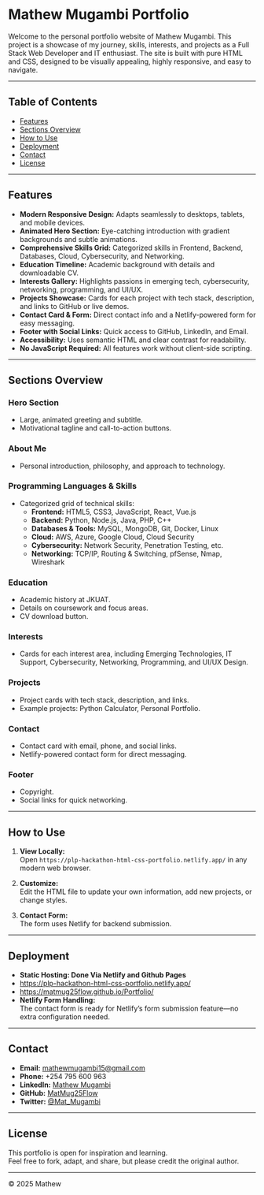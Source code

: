 # Mathew Mugambi Portfolio

Welcome to the personal portfolio website of Mathew Mugambi. This project is a showcase of my journey, skills, interests, and projects as a Full Stack Web Developer and IT enthusiast. The site is built with pure HTML and CSS, designed to be visually appealing, highly responsive, and easy to navigate.

---

## Table of Contents

- [Features](#features)
- [Sections Overview](#sections-overview)
- [How to Use](#how-to-use)
- [Deployment](#deployment)
- [Contact](#contact)
- [License](#license)

---

## Features

- **Modern Responsive Design:** Adapts seamlessly to desktops, tablets, and mobile devices.
- **Animated Hero Section:** Eye-catching introduction with gradient backgrounds and subtle animations.
- **Comprehensive Skills Grid:** Categorized skills in Frontend, Backend, Databases, Cloud, Cybersecurity, and Networking.
- **Education Timeline:** Academic background with details and downloadable CV.
- **Interests Gallery:** Highlights passions in emerging tech, cybersecurity, networking, programming, and UI/UX.
- **Projects Showcase:** Cards for each project with tech stack, description, and links to GitHub or live demos.
- **Contact Card & Form:** Direct contact info and a Netlify-powered form for easy messaging.
- **Footer with Social Links:** Quick access to GitHub, LinkedIn, and Email.
- **Accessibility:** Uses semantic HTML and clear contrast for readability.
- **No JavaScript Required:** All features work without client-side scripting.

---

## Sections Overview

### Hero Section
- Large, animated greeting and subtitle.
- Motivational tagline and call-to-action buttons.

### About Me
- Personal introduction, philosophy, and approach to technology.

### Programming Languages & Skills
- Categorized grid of technical skills:
  - **Frontend:** HTML5, CSS3, JavaScript, React, Vue.js
  - **Backend:** Python, Node.js, Java, PHP, C++
  - **Databases & Tools:** MySQL, MongoDB, Git, Docker, Linux
  - **Cloud:** AWS, Azure, Google Cloud, Cloud Security
  - **Cybersecurity:** Network Security, Penetration Testing, etc.
  - **Networking:** TCP/IP, Routing & Switching, pfSense, Nmap, Wireshark

### Education
- Academic history at JKUAT.
- Details on coursework and focus areas.
- CV download button.

### Interests
- Cards for each interest area, including Emerging Technologies, IT Support, Cybersecurity, Networking, Programming, and UI/UX Design.

### Projects
- Project cards with tech stack, description, and links.
- Example projects: Python Calculator, Personal Portfolio.

### Contact
- Contact card with email, phone, and social links.
- Netlify-powered contact form for direct messaging.

### Footer
- Copyright.
- Social links for quick networking.

---

## How to Use

1. **View Locally:**  
   Open `https://plp-hackathon-html-css-portfolio.netlify.app/` in any modern web browser.

2. **Customize:**  
   Edit the HTML file to update your own information, add new projects, or change styles.

3. **Contact Form:**  
   The form uses Netlify for backend submission.

---

## Deployment

- **Static Hosting: Done Via Netlify and Github Pages**
- https://plp-hackathon-html-css-portfolio.netlify.app/
- https://matmug25flow.github.io/Portfolio/
- **Netlify Form Handling:**  
  The contact form is ready for Netlify’s form submission feature—no extra configuration needed.

---

## Contact

- **Email:** mathewmugambi15@gmail.com
- **Phone:** +254 795 600 963
- **LinkedIn:** [Mathew Mugambi](https://linkedin.com/in/mathew-mugambi-aa8403331/)
- **GitHub:** [MatMug25Flow](https://github.com/MatMug25Flow)
- **Twitter:** [@Mat_Mugambi](https://x.com/Mat_Mugambi)

---

## License

This portfolio is open for inspiration and learning.  
Feel free to fork, adapt, and share, but please credit the original author.

---

© 2025 Mathew

